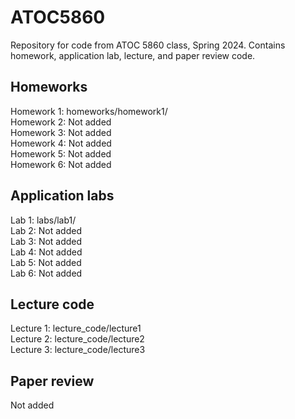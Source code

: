 # ATOC5860
Repository for code from ATOC 5860 class, Spring 2024. Contains homework, application lab, lecture, and paper review code.

## Homeworks
Homework 1: homeworks/homework1/       
Homework 2: Not added  
Homework 3: Not added  
Homework 4: Not added  
Homework 5: Not added  
Homework 6: Not added  

## Application labs
Lab 1: labs/lab1/       
Lab 2: Not added  
Lab 3: Not added  
Lab 4: Not added  
Lab 5: Not added  
Lab 6: Not added  

## Lecture code
Lecture 1: lecture_code/lecture1  
Lecture 2: lecture_code/lecture2  
Lecture 3: lecture_code/lecture3      

## Paper review
Not added
